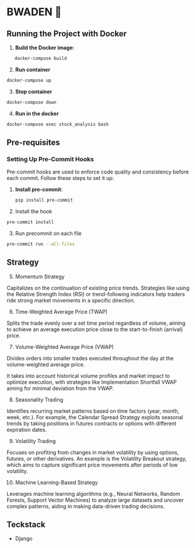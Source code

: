 # BWADEN 🚀




## Running the Project with Docker

1. **Build the Docker image**:

```bash
   docker-compose build
```

2. **Run container**

```bash
docker-compose up
```
3. **Stop container**

```sh
docker-compose down
```

4. **Run in the docker**

```sh
docker-compose exec stock_analysis bash
```


## Pre-requisites

### Setting Up Pre-Commit Hooks

Pre-commit hooks are used to enforce code quality and consistency before each commit. Follow these steps to set it up:

1. **Install pre-commit**:
   ```bash
   pip install pre-commit
   ```

2. Install the hook

```sh
pre-commit install
```

3. Run precommit on each file

```sh
pre-commit run --all-files
```


## Strategy

5. Momentum Strategy

Capitalizes on the continuation of existing price trends. Strategies like using the Relative Strength Index (RSI) or trend-following indicators help traders ride strong market movements in a specific direction.

6. Time-Weighted Average Price (TWAP)

Splits the trade evenly over a set time period regardless of volume, aiming to achieve an average execution price close to the start-to-finish (arrival) price.

7. Volume-Weighted Average Price (VWAP)

Divides orders into smaller trades executed throughout the day at the volume-weighted average price.

It takes into account historical volume profiles and market impact to optimize execution, with strategies like Implementation Shortfall VWAP aiming for minimal deviation from the VWAP.

8. Seasonality Trading

Identifies recurring market patterns based on time factors (year, month, week, etc.). For example, the Calendar Spread Strategy exploits seasonal trends by taking positions in futures contracts or options with different expiration dates.

9. Volatility Trading

Focuses on profiting from changes in market volatility by using options, futures, or other derivatives. An example is the Volatility Breakout strategy, which aims to capture significant price movements after periods of low volatility.

10. Machine Learning-Based Strategy

Leverages machine learning algorithms (e.g., Neural Networks, Random Forests, Support Vector Machines) to analyze large datasets and uncover complex patterns, aiding in making data-driven trading decisions.


## Teckstack

- Django
